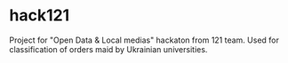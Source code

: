 # hack121
Project for "Open Data &amp; Local medias" hackaton from 121 team. Used for classification of orders maid by Ukrainian universities. 
